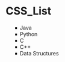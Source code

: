 # CSS_List
<html>
<head>
<style>
ul {
  list-style: square inside url("sqpurple.gif");
}
</style>
</head>
<body>

<ul>
  <li>Java</li>
  <li>Python</li>
  <li>C</li>
  <li>C++</li>
  <li>Data Structures</li>
</ul>

</body>
</html>
